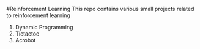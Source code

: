 #Reinforcement Learning
This repo contains various small projects related to reinforcement learning

1. Dynamic Programming
2. Tictactoe
3. Acrobot